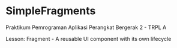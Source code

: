 # SimpleFragments
Praktikum Pemrograman Aplikasi Perangkat Bergerak 2 - TRPL A

Lesson: Fragment - A reusable UI component with its own lifecycle
